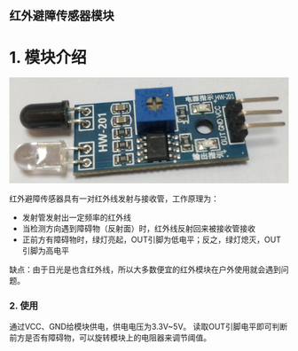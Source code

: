 ## 红外避障传感器模块

# 1. 模块介绍

![](pic/02_GPIO类电路/23_ir_distance_module.png)

红外避障传感器具有一对红外线发射与接收管，工作原理为：

* 发射管发射出一定频率的红外线
* 当检测方向遇到障碍物（反射面）时，红外线反射回来被接收管接收
* 正前方有障碍物时，绿灯亮起，OUT引脚为低电平；反之，绿灯熄灭，OUT引脚为高电平


缺点：由于日光是也含红外线，所以大多数便宜的红外模块在户外使用就会遇到问题。



### 2. 使用

通过VCC、GND给模块供电，供电电压为3.3V~5V。
读取OUT引脚电平即可判断前方是否有障碍物，可以旋转模块上的电阻器来调节阈值。

